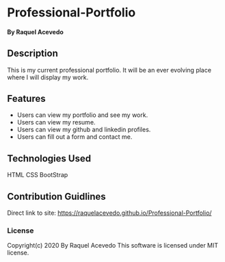 # Professional-Portfolio
#### By Raquel Acevedo
## Description
This is my current professional portfolio.  It will be an ever evolving place where I will display my work.

## Features
* Users can view my portfolio and see my work.
* Users can view my resume. 
* Users can view my github and linkedin profiles. 
* Users can fill out a form and contact me. 


## Technologies Used
HTML
CSS
BootStrap
## Contribution Guidlines 
Direct link to site:
https://raquelacevedo.github.io/Professional-Portfolio/
### License
Copyright(c) 2020 By Raquel Acevedo
This software is licensed under MIT license.